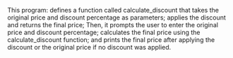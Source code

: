 This program:
defines a function called calculate_discount that takes the original price and discount percentage as parameters;
applies the discount and returns the final price;
Then, it prompts the user to enter the original price and discount percentage;
calculates the final price using the calculate_discount function;
and prints the final price after applying the discount or the original price if no discount was applied.
